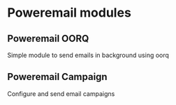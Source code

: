 # Poweremail modules

## Poweremail OORQ

Simple module to send emails in background using oorq

## Poweremail Campaign

Configure and send email campaigns
